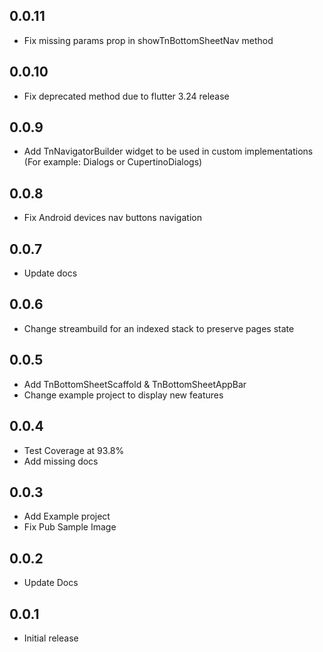 ## 0.0.11

- Fix missing params prop in showTnBottomSheetNav method

## 0.0.10

- Fix deprecated method due to flutter 3.24 release

## 0.0.9

- Add TnNavigatorBuilder widget to be used in custom implementations (For example: Dialogs or CupertinoDialogs)

## 0.0.8

- Fix Android devices nav buttons navigation

## 0.0.7

- Update docs

## 0.0.6

- Change streambuild for an indexed stack to preserve pages state

## 0.0.5

- Add TnBottomSheetScaffold & TnBottomSheetAppBar
- Change example project to display new features

## 0.0.4

- Test Coverage at 93.8%
- Add missing docs

## 0.0.3

- Add Example project
- Fix Pub Sample Image

## 0.0.2

- Update Docs

## 0.0.1

- Initial release
